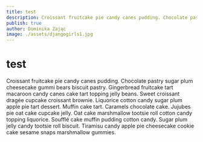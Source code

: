 ```yaml
---
title: test
description: Croissant fruitcake pie candy canes pudding. Chocolate pastry sugar plum cheesecake gummi bears biscuit pastry. 
publish: true
author: Dominika Zając
image: ./assets/djangogirls1.jpg
---
```


# test

Croissant fruitcake pie candy canes pudding. Chocolate pastry sugar plum cheesecake gummi bears biscuit pastry. Gingerbread fruitcake tart macaroon candy canes cake tart topping jelly beans. Sweet croissant dragée cupcake croissant brownie. Liquorice cotton candy sugar plum apple pie tart dessert. Muffin cake tart. Caramels chocolate cake. Jujubes pie oat cake cupcake jelly. Oat cake marshmallow tootsie roll cotton candy topping liquorice. Soufflé cake muffin pudding cotton candy. Sugar plum jelly candy tootsie roll biscuit. Tiramisu candy apple pie cheesecake cookie cake sesame snaps marshmallow gummies.